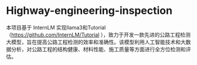 # Highway-engineering-inspection
本项目基于 InternLM 实现llama3和Tutorial（https://github.com/InternLM/Tutorial
），致力于开发一款先进的公路工程检测大模型，旨在提高公路工程检测的效率和准确性。该模型利用人工智能技术和大数据分析，对公路工程的结构健康、材料性能、施工质量等方面进行全方位检测和评估。

